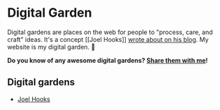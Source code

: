 # Digital Garden

Digital gardens are places on the web for people to "process, care, and craft" ideas. It's a concept [[Joel Hooks]] [wrote about on his blog](https://joelhooks.com/digital-garden). My website is my digital garden. 🌱

**Do you know of any awesome digital gardens? [Share them with me](https://github.com/amorriscode/anthonymorris.dev/issues/new)!**

## Digital gardens

- [Joel Hooks](https://joelhooks.com/)

[//begin]: # "Autogenerated link references for markdown compatibility"
[joel-hooks]: joel-hooks "Joel Hooks"
[//end]: # "Autogenerated link references"
